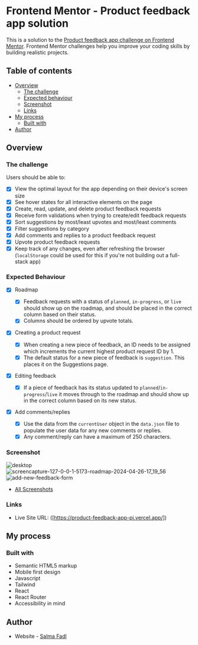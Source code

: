 # Frontend Mentor - Product feedback app solution

This is a solution to the [Product feedback app challenge on Frontend Mentor](https://www.frontendmentor.io/challenges/product-feedback-app-wbvUYqjR6). Frontend Mentor challenges help you improve your coding skills by building realistic projects.

## Table of contents

-  [Overview](#overview)
   -  [The challenge](#the-challenge)
   -  [Expected behaviour](#expected-behaviour)
   -  [Screenshot](#screenshot)
   -  [Links](#links)
-  [My process](#my-process)
   -  [Built with](#built-with)
-  [Author](#author)

## Overview

### The challenge

Users should be able to:

-  [x] View the optimal layout for the app depending on their device's screen size
-  [x] See hover states for all interactive elements on the page
-  [x] Create, read, update, and delete product feedback requests
-  [x] Receive form validations when trying to create/edit feedback requests
-  [x] Sort suggestions by most/least upvotes and most/least comments
-  [x] Filter suggestions by category
-  [x] Add comments and replies to a product feedback request
-  [x] Upvote product feedback requests
-  [x] Keep track of any changes, even after refreshing the browser (`localStorage` could be used for this if you're not building out a full-stack app)

### Expected Behaviour
-  [x] Roadmap

   -  [x] Feedback requests with a status of `planned`, `in-progress`, or `live` should show up on the roadmap, and should be placed in the correct column based on their status.
   -  [x] Columns should be ordered by upvote totals.

-  [x] Creating a product request

   -  [x] When creating a new piece of feedback, an ID needs to be assigned which increments the current highest product request ID by 1.
   -  [x] The default status for a new piece of feedback is `suggestion`. This places it on the Suggestions page.

-  [x] Editing feedback

   -  [x] If a piece of feedback has its status updated to `planned`/`in-progress`/`live` it moves through to the roadmap and should show up in the correct column based on its new status.

-  [x] Add comments/replies
   -  [x] Use the data from the `currentUser` object in the `data.json` file to populate the user data for any new comments or replies.
   -  [x] Any comment/reply can have a maximum of 250 characters.

### Screenshot
![desktop](https://github.com/salmafadlabdulrahman/Product-feedback-app/assets/88597694/dbc7586d-0ce6-4009-8531-8b84b0a4970c)
![screencapture-127-0-0-1-5173-roadmap-2024-04-26-17_19_56](https://github.com/salmafadlabdulrahman/Product-feedback-app/assets/88597694/39544450-f0b5-4b74-b7b6-1fdf09800010)
![add-new-feedback-form](https://github.com/salmafadlabdulrahman/Product-feedback-app/assets/88597694/e0ebafe8-37b3-4576-9f38-e958cdd2b7fa)

-  [All Screenshots](./src/assets/screenshots/)

### Links

-  Live Site URL: ([https://product-feedback-app-pi.vercel.app/])

## My process

### Built with

-  Semantic HTML5 markup
-  Mobile first design
-  Javascript
-  Tailwind
-  React
-  React Router
-  Accessibility in mind

## Author

-  Website - [Salma Fadl]([https://comfy-pithivier-78a241.netlify.app/])
